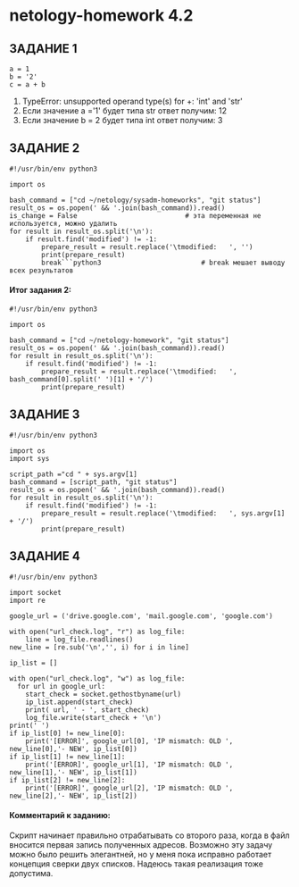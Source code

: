 # netology-homework 4.2


## ЗАДАНИЕ 1

```python3
a = 1
b = '2'
c = a + b
```
1. TypeError: unsupported operand type(s) for +: 'int' and 'str' 
2. Если значение  a ='1' будет типа str ответ получим: 12
3. Если значение  b = 2 будет типа int ответ получим: 3

## ЗАДАНИЕ 2

```python3
#!/usr/bin/env python3

import os

bash_command = ["cd ~/netology/sysadm-homeworks", "git status"]
result_os = os.popen(' && '.join(bash_command)).read()
is_change = False							# эта переменная не используется, можно удалить
for result in result_os.split('\n'):
    if result.find('modified') != -1:
        prepare_result = result.replace('\tmodified:   ', '')
        print(prepare_result)
        break```python3							# break мешает выводу всех результатов 
```
#### Итог задания 2:

```python3
#!/usr/bin/env python3

import os

bash_command = ["cd ~/netology-homework", "git status"]
result_os = os.popen(' && '.join(bash_command)).read()
for result in result_os.split('\n'):
    if result.find('modified') != -1:
        prepare_result = result.replace('\tmodified:   ', bash_command[0].split(' ')[1] + '/')
        print(prepare_result)
```

## ЗАДАНИЕ 3

```python3
#!/usr/bin/env python3

import os
import sys

script_path ="cd " + sys.argv[1]
bash_command = [script_path, "git status"]
result_os = os.popen(' && '.join(bash_command)).read()
for result in result_os.split('\n'):
    if result.find('modified') != -1:
        prepare_result = result.replace('\tmodified:   ', sys.argv[1] + '/')
        print(prepare_result)
```

## ЗАДАНИЕ 4

```python3
#!/usr/bin/env python3

import socket
import re

google_url = ('drive.google.com', 'mail.google.com', 'google.com')

with open("url_check.log", "r") as log_file:
    line = log_file.readlines()
new_line = [re.sub('\n','', i) for i in line]

ip_list = []

with open("url_check.log", "w") as log_file:
  for url in google_url:
    start_check = socket.gethostbyname(url)
    ip_list.append(start_check)
    print( url, ' - ', start_check)
    log_file.write(start_check + '\n')
print(' ')
if ip_list[0] != new_line[0]: 
    print('[ERROR]', google_url[0], 'IP mismatch: OLD ', new_line[0],'- NEW', ip_list[0])
if ip_list[1] != new_line[1]: 
    print('[ERROR]', google_url[1], 'IP mismatch: OLD ', new_line[1],'- NEW', ip_list[1])
if ip_list[2] != new_line[2]: 
    print('[ERROR]', google_url[2], 'IP mismatch: OLD ', new_line[2],'- NEW', ip_list[2])
```
#### Комментарий к заданию:
Скрипт начинает правильно отрабатывать со второго раза, когда в файл вносится первая запись полученных адресов. Возможно эту задачу можно было решить элегантней, но у меня пока исправно работает концепция сверки двух списков. Надеюсь такая реализация тоже допустима.
